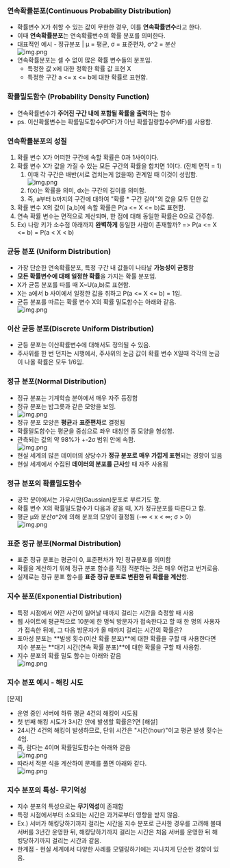 ### 연속확률분포(Continuous Probability Distribution)
- 확률변수 X가 취할 수 있는 값이 무한한 경우, 이를 **연속확률변수**라고 한다.
- 이때 **연속확률분포**는 연속확률변수의 확률 분포를 의미한다.
- 대표적인 예시 - 정규분포 | μ = 평균, σ = 표준편차, σ^2 = 분산 <br> ![img.png](https://github.com/dev-jay-yong/TIL-TID-TIW/blob/main/TIL/AI/math/image/%EC%A0%95%EA%B7%9C%20%EB%B6%84%ED%8F%AC(%EC%9C%84%ED%82%A4%20%EB%B0%B1%EA%B3%BC).png?raw=true)
- 연속확률분포는 셀 수 없이 많은 확률 변수들의 분포임.
  - 특정한 값 x에 대한 정확한 확률 값 표현 X
  - 특정한 구간 a <= x <= b에 대한 확률로 표현함.

### 확률밀도함수 (Probability Density Function)
- 연속확률변수가 **주어진 구간 내에 포함될 확률을 출력**하는 함수
- ps. 이산확률변수는 확률밀도함수(PDF)가 아닌 확률질량함수(PMF)를 사용함.

### 연속확률분포의 성질
1. 확률 변수 X가 어떠한 구간에 속할 확률은 0과 1사이이다.
2. 확률 변수 X가 값을 가질 수 있는 모든 구간의 확률을 합치면 1이다. (잔체 면적 = 1)
   1. 이때 각 구간은 배반(서로 겹치는게 없을때) 관계일 때 이것이 성립함.<br>![img.png](https://github.com/dev-jay-yong/TIL-TID-TIW/blob/main/TIL/AI/math/image/%EC%97%B0%EC%86%8D%ED%99%95%EB%A5%A0%EB%B6%84%ED%8F%AC%EC%9D%98%EC%84%B1%EC%A7%88.png?raw=true)
   2. f(x)는 확률을 의미, dx는 구간의 길이를 의미함.
   3. 즉, a부터 b까지의 구간에 대하여 "확률 * 구간 길이"의 값을 모두 던한 값
4. 확률 변수 X의 값이 [a,b]에 속할 확률은 P(a <= X <= b)로 표현함.
5. 연속 확률 변수는 면적으로 계산되며, 한 점에 대해 동일한 확률은 0으로 간주함.
6. Ex) 나랑 키가 소수점 아래까지 **완벽하게** 동일한 사람이 존재할까? => P(a <= X <= b) = P(a < X < b)

### 균등 분포 (Uniform Distribution)
- 가장 단순한 연속확률분포, 특정 구간 내 값들이 나타날 **가능성이 균등**함
- **모든 확률변수에 대해 일정한 확률**을 가지는 확률 분포임.
- X가 균등 분포를 따를 때 X~U(a,b)로 표현함.
- X는 a에서 b 사이에서 일정한 값을 취하고 P(a <= X <= b) = 1임.
- 균등 분포를 따르는 확률 변수 X의 확률 밀도함수는 아래와 같음.<br>![img.png](https://github.com/dev-jay-yong/TIL-TID-TIW/blob/main/TIL/AI/math/image/%EA%B7%A0%EB%93%B1%20%EB%B6%84%ED%8F%AC%EC%9D%98%20%ED%99%95%EB%A5%A0%20%EB%B0%80%EB%8F%84%ED%95%A8%EC%88%98.png?raw=true)

### 이산 균등 분포(Discrete Uniform Distribution)
- 균등 분포는 이산확률변수에 대해서도 정의될 수 있음.
- 주사위를 한 번 던지는 시행에서, 주사위의 눈금 값이 확률 변수 X일때 각각의 눈금이 나올 확률은 모두 1/6임.

### 정규 분포(Normal Distribution)
- 정규 분포는 기계학습 분야에서 매우 자주 등장함
- 정규 분포는 밥그릇과 같은 모양을 보임.
- ![img.png](https://github.com/dev-jay-yong/TIL-TID-TIW/blob/main/TIL/AI/math/image/%EC%A0%95%EA%B7%9C%EB%B6%84%ED%8F%AC.png?raw=true)
- 정규 분포 모양은 **평균**과 **표준편차**로 결정됨
- 확률밀도함수는 평균을 중심으로 좌우 대칭인 종 모양을 형성함.
- 관측되는 값의 약 98%가 +-2σ 범위 안에 속함.<br>![img.png](https://github.com/dev-jay-yong/TIL-TID-TIW/blob/main/TIL/AI/math/image/%EC%A0%95%EA%B7%9C%20%EB%B6%84%ED%8F%AC%20%ED%8A%B9%EC%A7%95.png?raw=true)
- 현실 세계의 많은 데이터의 상당수가 **정규 분포로 매우 가깝게 표현**되는 경향이 있음
- 현실 세계에서 수집된 **데이터의 분포를 근사**할 때 자주 사용됨

### 정규 분포의 확률밀도함수
- 공학 분야에서는 가우시안(Gaussian)분포로 부르기도 함.
- 확률 변수 X의 확률밀도함수가 다음과 같을 때, X가 정규분포를 따른다고 함.
- 평균 μ와 분산σ^2에 의해 분포의 모양이 결정됨 (-∞ < x < ∞; σ > 0)<br>![img.png](https://github.com/dev-jay-yong/TIL-TID-TIW/blob/main/TIL/AI/math/image/%EA%B0%80%EC%9A%B0%EC%8B%9C%EC%95%88%EB%B6%84%ED%8F%AC%20%EC%88%98%EC%8B%9D.png?raw=true)

### 표준 정규 분포(Normal Distribution)
- 표준 정규 분포는 평균이 0, 표준편차가 1인 정규분포를 의미함
- 확률을 계산하기 위해 정규 분포 함수를 직접 적분하는 것은 매우 어렵고 번거로움.
- 실제로는 정규 분포 함수를 **표준 정규 분포로 변환한 뒤 확률을 계산**함.

### 지수 분포(Exponential Distribution)
- 특정 시점에서 어떤 사건이 일어날 때까지 걸리는 시간을 측정할 때 사용
- 웹 사이트에 평균적으로 10분에 한 명씩 방문자가 접속한다고 할 때 한 명의 사용자가 접속한 뒤에, 그 다음 방문자가 올 때까지 걸리는 시간의 확률은?
- 포아성 분포는 **발생 횟수(이산 확률 분포)**에 대한 확률을 구할 때 사용한다면 지수 분포는 **대기 시간(연속 확률 분포)**에 대한 확률을 구할 때 사용함.
- 지수 분포의 확률 밀도 함수는 아래와 같음<br>![img.png](https://github.com/dev-jay-yong/TIL-TID-TIW/blob/main/TIL/AI/math/image/%EC%A7%80%EC%88%98%20%EB%B6%84%ED%8F%AC%20%ED%99%95%EB%A5%A0%20%EB%B0%80%EB%8F%84%20%ED%95%A8%EC%88%98.png?raw=true)

### 지수 분포 예시 - 해킹 시도
[문제]
- 운영 중인 서버에 하류 평균 4건의 해킹이 시도됨
- 첫 번째 해킹 시도가 3시간 안에 발생할 확률은?면
[해설]
- 24시간 4건의 해킹이 발생하므로, 단위 시간은 "시간(hour)"이고 평균 발생 횟수는 4임.
- 즉, 람다는 4이며 확률밀도함수는 아래와 같음<br>![img.png](https://github.com/dev-jay-yong/TIL-TID-TIW/blob/main/TIL/AI/math/image/%EC%A7%80%EC%88%98%20%EB%B6%84%ED%8F%AC%20%EC%98%88%EC%8B%9C.png?raw=true)
- 따라서 적분 식을 계산하여 문제를 풀면 아래와 같다.<br> ![img.png](https://github.com/dev-jay-yong/TIL-TID-TIW/blob/main/TIL/AI/math/image/%EC%A7%80%EC%88%98%20%EB%B6%84%ED%8F%AC%20%ED%92%80%EC%9D%B4.png?raw=true)

### 지수 분포의 특성- 무기억성
- 지수 분포의 특성으로는 **무기억성**이 존재함
- 특정 시점에서부터 소요되는 시간은 과거로부터 영향을 받지 않음.
- Ex.) 서버가 해킹당하기까지 걸리는 시간을 지수 분포로 근사한 경우를 고려해 볼때 서버를 3년간 운영한 뒤, 해킹당하기까지 걸리는 시간은 처음 서버를 운영한 뒤 해킹당하기까지 걸리는 시간과 같음.
- 한계점 - 현실 세계에서 다양한 사례를 모델링하기에는 지나치게 단순한 경향이 있음.